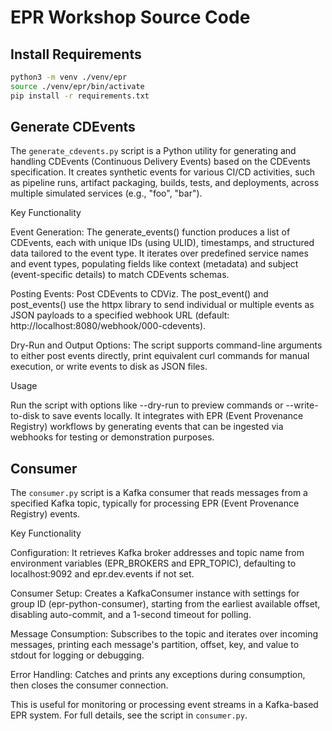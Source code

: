 # EPR Workshop Source Code

## Install Requirements

```bash
python3 -m venv ./venv/epr
source ./venv/epr/bin/activate
pip install -r requirements.txt
```

## Generate CDEvents

The `generate_cdevents.py` script is a Python utility for generating and handling CDEvents (Continuous Delivery Events) based on the CDEvents specification. It creates synthetic events for various CI/CD activities, such as pipeline runs, artifact packaging, builds, tests, and deployments, across multiple simulated services (e.g., "foo", "bar").

Key Functionality

Event Generation: The generate_events() function produces a list of CDEvents, each with unique IDs (using ULID), timestamps, and structured data tailored to the event type. It iterates over predefined service names and event types, populating fields like context (metadata) and subject (event-specific details) to match CDEvents schemas.

Posting Events: Post CDEvents to CDViz. The post_event() and post_events() use the httpx library to send individual or multiple events as JSON payloads to a specified webhook URL (default: http://localhost:8080/webhook/000-cdevents).

Dry-Run and Output Options: The script supports command-line arguments to either post events directly, print equivalent curl commands for manual execution, or write events to disk as JSON files.

Usage

Run the script with options like --dry-run to preview commands or --write-to-disk to save events locally. It integrates with EPR (Event Provenance Registry) workflows by generating events that can be ingested via webhooks for testing or demonstration purposes.

## Consumer

The `consumer.py` script is a Kafka consumer that reads messages from a specified Kafka topic, typically for processing EPR (Event Provenance Registry) events.

Key Functionality

Configuration: It retrieves Kafka broker addresses and topic name from environment variables (EPR_BROKERS and EPR_TOPIC), defaulting to localhost:9092 and epr.dev.events if not set.

Consumer Setup: Creates a KafkaConsumer instance with settings for group ID (epr-python-consumer), starting from the earliest available offset, disabling auto-commit, and a 1-second timeout for polling.

Message Consumption: Subscribes to the topic and iterates over incoming messages, printing each message's partition, offset, key, and value to stdout for logging or debugging.

Error Handling: Catches and prints any exceptions during consumption, then closes the consumer connection.

This is useful for monitoring or processing event streams in a Kafka-based EPR system. For full details, see the script in `consumer.py`.